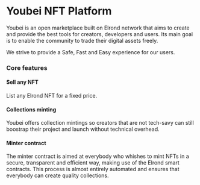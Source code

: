 # Youbei NFT Platform

Youbei is an open marketplace built on Elrond network that aims to create and provide the best tools for creators, developers and users. Its main goal is to enable the community to trade their digital assets freely.&#x20;

We strive to provide a Safe, Fast and Easy experience for our users.

### Core features

#### Sell any NFT

List any Elrond NFT for a fixed price.&#x20;

#### Collections minting

Youbei offers collection mintings so creators that are not tech-savy can still boostrap their project and launch without technical overhead.

#### Minter contract

The minter contract is aimed at everybody who whishes to mint NFTs in a secure, transparent and efficient way, making use of the Elrond smart contracts. This process is almost entirely automated and ensures that everybody can create quality collections.
